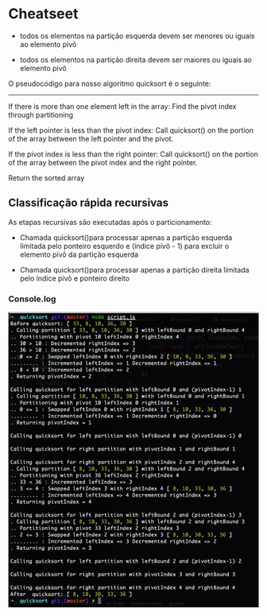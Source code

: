 # Cheatseet

* todos os elementos na partição esquerda devem ser menores ou iguais ao elemento pivô

* todos os elementos na partição direita devem ser maiores ou iguais ao elemento pivô

O pseudocódigo para nosso algoritmo quicksort é o seguinte:

_________
If there is more than one element left in the array:
  Find the pivot index through partitioning

  If the left pointer is less than the pivot index:
    Call quicksort() on the portion of the array between the left pointer and the pivot.

  If the pivot index is less than the right pointer:
    Call quicksort() on the portion of the array between the pivot index and the right pointer.

Return the sorted array


## Classificação rápida recursivas

As etapas recursivas são executadas após o particionamento:

* Chamada quicksort()para processar apenas a partição esquerda limitada pelo ponteiro esquerdo e (índice pivô - 1) para excluir o elemento pivô da partição esquerda

* Chamada quicksort()para processar apenas a partição direita limitada pelo índice pivô e ponteiro direito

### Console.log

![Result](./result.png)
